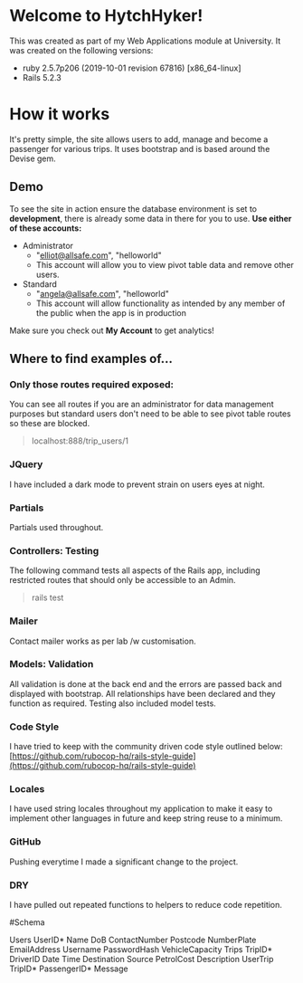 # Welcome to HytchHyker!

This was created as part of my Web Applications module at University. It was created on the following versions:

 - ruby 2.5.7p206 (2019-10-01 revision 67816) [x86_64-linux]
 - Rails 5.2.3

# How it works
It's pretty simple, the site allows users to add, manage and become a passenger for various trips. It uses bootstrap and is based around the Devise gem.

## Demo
To see the site in action ensure the database environment is set to **development**, there is already some data in there for you to use.
**Use either of these accounts:**

 - Administrator
	 - "elliot@allsafe.com", "helloworld"
	 - This account will allow you to view pivot table data and remove other users.
 - Standard
	 - "angela@allsafe.com", "helloworld"
	 - This account will allow functionality as intended by any member of the public when the app is in production

Make sure you check out **My Account** to get analytics!

## Where to find examples of...

###  Only those routes required exposed:
You can see all routes if you are an administrator for data management purposes but standard users don't need to be able to see pivot table routes so these are blocked.
>localhost:888/trip_users/1
### JQuery
I have included a dark mode to prevent strain on users eyes at night.
### Partials
Partials used throughout.
### Controllers: Testing
The following command tests all aspects of the Rails app, including restricted routes that should only be accessible to an Admin.
>rails test
### Mailer
Contact mailer works as per lab /w customisation.
### Models: Validation
All validation is done at the back end and the errors are passed back and displayed with bootstrap. All relationships have been declared and they function as required. Testing also included model tests. 
### Code Style
I have tried to keep with the community driven code style outlined below:
[https://github.com/rubocop-hq/rails-style-guide](https://github.com/rubocop-hq/rails-style-guide)
### Locales
I have used string locales throughout my application to make it easy to implement other languages in future and keep string reuse to a minimum.
### GitHub
Pushing everytime I made a significant change to the project.
### DRY
I have pulled out repeated functions to helpers to reduce code repetition.

#Schema

Users
	UserID*
	Name
	DoB
	ContactNumber
	Postcode
	NumberPlate
	EmailAddress
	Username
	PasswordHash
	VehicleCapacity
Trips
	TripID*
	DriverID
	Date
	Time
	Destination
	Source
	PetrolCost
	Description	
UserTrip
	TripID*
	PassengerID*
	Message

